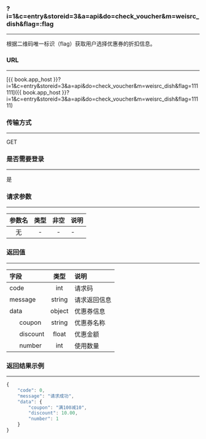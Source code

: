 ### ?i=1&c=entry&storeid=3&a=api&do=check_voucher&m=weisrc_dish&flag=:flag

---

根据二维码唯一标识（flag）获取用户选择优惠券的折扣信息。

### URL

---

[{{ book.app_host }}?i=1&c=entry&storeid=3&a=api&do=check_voucher&m=weisrc_dish&flag=111111]({{ book.app_host }}?i=1&c=entry&storeid=3&a=api&do=check_voucher&m=weisrc_dish&flag=11111)

### 传输方式

---

GET

### 是否需要登录

---

是


### 请求参数

---

| 参数名 | 类型 | 非空 | 说明 |
| :---: | :---: | :---: | :--- |
| 无 | - | - | - |


### 返回值

---

| 字段 | 类型 | 说明 |
| :--- | :---: | :--- |
| code | int | 请求码 |
| message | string | 请求返回信息 |
| data  | object | 优惠券信息 |
|&nbsp;&nbsp;&nbsp;&nbsp;&nbsp;&nbsp;coupon | string | 优惠券名称 |
|&nbsp;&nbsp;&nbsp;&nbsp;&nbsp;&nbsp;discount | float | 优惠金额 |
|&nbsp;&nbsp;&nbsp;&nbsp;&nbsp;&nbsp;number | int | 使用数量 |

### 返回结果示例

---

``` js
{
    "code": 0,
    "message": "请求成功",
    "data": {
        "coupon": "满100减10",
        "discount": 10.00,
        "number": 1
    }
}
```